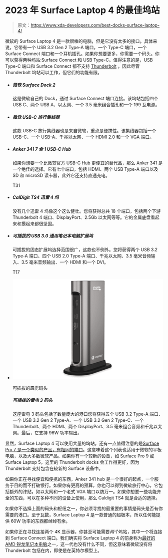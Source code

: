 # 2023 年 Surface Laptop 4 的最佳坞站

> 原文：<https://www.xda-developers.com/best-docks-surface-laptop-4/>

微软的 Surface Laptop 4 是一款很棒的电脑，但是它没有太多的接口。具体来说，它带有一个 USB 3.2 Gen 2 Type-A 端口，一个 Type-C 端口，一个 Surface Connect 端口和一个耳机插孔。如果你想要更多，你需要一个码头。你可以获得两种坞站:Surface Connect 和 USB Type-C。值得注意的是，USB Type-C 端口和 Surface Connect 都不支持 [Thunderbolt](https://www.xda-developers.com/best-thunderbolt-4-laptops/) ，因此尽管 Thunderbolt 坞站可以工作，但它们的功能有限。

*   ##### 微软 Surface Dock 2

    这是微软自己的 Dock，通过 Surface Connect 端口连接。该坞站包括四个 USB C、两个 USB A、以太网、一个 3.5 毫米组合插孔和一个 199 瓦电源。

*   ##### 微软 USB-C 旅行集线器

    这款 USB-C 旅行集线器也是来自微软，重点是便携性。该集线器包括一个 USB-C、一个 USB-A、千兆以太网、一个 HDMI 2.0 和一个 VGA 端口。

*   ##### Anker 341 7 合 1 USB-C Hub

    如果你想要一个比微软官方 USB-C Hub 更便宜的替代品，那么 Anker 341 是一个绝佳的选择。它有七个端口，包括 HDMI、两个 USB Type-A 端口以及 SD 和 microSD 读卡器，此外它还支持直通充电。

    T31
*   ##### CalDigit TS4 迅雷 4 坞

    没有几个迅雷 4 坞像这个这么健壮。您将获得总共 18 个端口，包括两个下游 Thunderbolt 4 端口、DisplayPort、2.5Gb 以太网等等。它的金属底盘看起来和摸起来都很坚固。

*   ##### 可插拔的 USB 3.0 通用笔记本电脑扩展坞

    可插拔的固态扩展坞选择范围很广，这款也不例外。您将获得两个 USB 3.2 Type-A 端口、四个 USB 2.0 Type-A 端口、千兆以太网、3.5 毫米音频输入、3.5 毫米音频输出、一个 HDMI 和一个 DVI。

    T17
*   <picture>![The is model from Plugable is another richly-packed dock, featuring two HDMI and two DisplayPort outputs so you can choose what works for your monitors. Plus, it has six USB Type-A ports, USB-C for charging your phone, and Ethernet, all for price that's more reasonable than most.](img/57cd17192d8c5a6a28148604f4cea44c.png)</picture>

    可插拔的霹雳码头

    ##### 可插拔的雷电 3 码头

    这座雷电 3 码头包括了数量庞大的港口您将获得五个 USB 3.2 Type-A 端口、一个 USB 3.2 Gen 2 Type-A、一个 USB 3.2 Gen 2 Type-C、一个 Thunderbolt、两个 HDMI、两个 DisplayPort、3.5 毫米组合音频和千兆以太网。最后，它支持 96W 功率输出。

显然，Surface Laptop 4 可以使用大量的坞站。还有一点值得注意的是[Surface Pro 7 是一个类似的产品，有相同的端口](https://www.xda-developers.com/surface-laptop-4-vs-surface-pro-7/)。这意味着这个列表也适用于微软的平板电脑，以及大多数微软产品。如果你有一个较新的设备，如 Surface Pro 9 或 Surface Laptop 5，这里的 Thunderbolt docks 会工作得更好，因为 Thunderbolt 支持包含在较新的 Surface 设备中。

如果你正在寻找便宜和便携的东西，Anker 341 hub 是一个很好的起点，一个服务于目的而不打破银行。如果你有更高的预算，你也可以得到微软旅行中心，它包括额外的津贴，如以太网和一个老式 VGA 端口以防万一。如果你想要一些功能齐全的东西，可以在多种不同的设备上使用，那么 Caldigit TS4 就是合适的选择。

如果你不选择上面的码头和枢纽之一，你必须寻找的最重要的事情是码头是否有你需要的港口。至于瓦数，Surface Laptop 4 是一款普通的超极本，所以任何能提供 60W 功率的东西都绰绰有余。

如果你正在寻找连接两个 4K 显示器，你甚至可能需要*两个*坞站，其中一个将连接到 Surface Connect 端口。我们确实将 Surface Laptop 4 的前身称为[最好的 AMD 锐龙笔记本电脑](https://www.xda-developers.com/best-amd-ryzen-laptops/)之一，这一代也没有什么不同，但这意味着微软没有将 Thunderbolt 包括在内，即使是在英特尔模型上。
